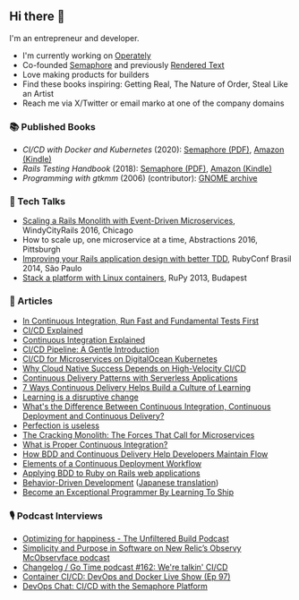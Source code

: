 ## Hi there 👋

<!--
**markoa/markoa** is a ✨ _special_ ✨ repository because its `README.md` (this file) appears on your GitHub profile.

Here are some ideas to get you started:

- 🔭 I’m currently working on ...
- 🌱 I’m currently learning ...
- 👯 I’m looking to collaborate on ...
- 🤔 I’m looking for help with ...
- 💬 Ask me about ...
- 📫 How to reach me: ...
- 😄 Pronouns: ...
- ⚡ Fun fact: ...
-->

I'm an entrepreneur and developer.

- I'm currently working on [Operately](https://operately.com)
- Co-founded [Semaphore](https://semaphore.io) and previously [Rendered Text](http://renderedtext.com)
- Love making products for builders
- Find these books inspiring: Getting Real, The Nature of Order,  Steal Like an Artist
- Reach me via X/Twitter or email marko at one of the company domains

### 📚 Published Books

- _CI/CD with Docker and Kubernetes_ (2020): [Semaphore (PDF)](https://semaphoreci.com/resources/cicd-docker-kubernetes), [Amazon (Kindle)](https://www.amazon.com/dp/B08L81GPM8)
- _Rails Testing Handbook_ (2018): [Semaphore (PDF)](https://semaphoreci.com/ebooks/rails-testing-handbook), [Amazon (Kindle)](https://www.amazon.com/dp/B07DKFYS1Q)
- _Programming with gtkmm_ (2006) (contributor): [GNOME archive](https://developer-old.gnome.org/gtkmm-tutorial/stable/)

### 🕺 Tech Talks

- [Scaling a Rails Monolith with Event-Driven Microservices](https://www.youtube.com/watch?v=_Q4sdhlrtLc), WindyCityRails 2016, Chicago
- How to scale up, one microservice at a time, Abstractions 2016, Pittsburgh
- [Improving your Rails application design with better TDD](https://www.youtube.com/watch?v=dzArCly7wco), RubyConf Brasil 2014, São Paulo
- [Stack a platform with Linux containers](https://www.youtube.com/watch?v=8lUN3rKWlKc), RuPy 2013, Budapest

### 🔖 Articles

- [In Continuous Integration, Run Fast and Fundamental Tests First](https://semaphoreci.com/blog/continuous-integration-fast-fundamental-tests-first)
- [CI/CD Explained](https://semaphoreci.com/cicd)
- [Continuous Integration Explained](https://semaphoreci.com/continuous-integration)
- [CI/CD Pipeline: A Gentle Introduction](https://semaphoreci.com/blog/cicd-pipeline)
- [CI/CD for Microservices on DigitalOcean Kubernetes](https://semaphoreci.com/blog/cicd-microservices-digitalocean-kubernetes)
- [Why Cloud Native Success Depends on High-Velocity CI/CD](https://thenewstack.io/why-cloud-native-success-depends-on-high-velocity-ci-cd/)
- [Continuous Delivery Patterns with Serverless Applications](https://semaphoreci.com/blog/2018/08/22/continuous-delivery-patterns-with-serverless.html)
- [7 Ways Continuous Delivery Helps Build a Culture of Learning](https://semaphoreci.com/blog/2018/02/14/7-ways-continuous-delivery-helps-build-culture-of-learning.html)
- [Learning is a disruptive change](https://medium.com/@markoanastasov/learning-is-a-disruptive-change-25bb6d69bb3d)
- [What's the Difference Between Continuous Integration, Continuous Deployment and Continuous Delivery?](https://semaphoreci.com/blog/2017/07/27/what-is-the-difference-between-continuous-integration-continuous-deployment-and-continuous-delivery.html)
- [Perfection is useless](https://semaphoreci.com/blog/2017/05/04/perfection-is-useless.html)
- [The Cracking Monolith: The Forces That Call for Microservices](https://semaphoreci.com/blog/2017/03/21/cracking-monolith-forces-that-call-for-microservices.html)
- [What is Proper Continuous Integration?](https://semaphoreci.com/blog/2017/03/02/what-is-proper-continuous-integration.html)
- [How BDD and Continuous Delivery Help Developers Maintain Flow](https://semaphoreci.com/blog/2016/11/03/how-bdd-and-continuous-delivery-help-developers-maintain-flow.html)
- [Elements of a Continuous Deployment Workflow](https://semaphoreci.com/community/tutorials/elements-of-a-continuous-deployment-workflow)
- [Applying BDD to Ruby on Rails web applications](https://semaphoreci.com/community/tutorials/applying-bdd-to-ruby-on-rails-web-applications)
- [Behavior-Driven Development](https://semaphoreci.com/community/tutorials/behavior-driven-development) ([Japanese translation](https://postd.cc/behavior-driven-development/))
- [Become an Exceptional Programmer By Learning To Ship](http://renderedtext.com/blog/2014/01/30/become-an-exceptional-programmer-by-learning-to-ship/)

### 🎙 Podcast Interviews

- [Optimizing for happiness - The Unfiltered Build Podcast](https://podcasters.spotify.com/pod/show/buildingwithpeople/episodes/Ep--18-Optimizing-for-happiness---Building-a-code-deployment-platform-with-Marko-Anastasov-e1t9kpk)
- [Simplicity and Purpose in Software on New Relic’s Observy McObservface podcast](https://semaphoreci.com/blog/talking-simplicity-purpose-new-relic-podcast)
- [Changelog / Go Time podcast #162: We're talkin' CI/CD](https://changelog.com/gotime/162)
- [Container CI/CD: DevOps and Docker Live Show (Ep 97)](https://www.youtube.com/watch?v=1cL4c4edkFM)
- [DevOps Chat: CI/CD with the Semaphore Platform](https://devops.com/devops-chat-continuous-integration-with-semaphore/)

